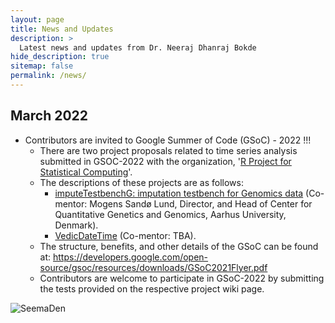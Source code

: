 ```yaml
---
layout: page
title: News and Updates
description: >
  Latest news and updates from Dr. Neeraj Dhanraj Bokde
hide_description: true
sitemap: false
permalink: /news/
---
```


## March 2022

* Contributors are invited to Google Summer of Code (GSoC) - 2022 !!!
  * There are two project proposals related to time series analysis submitted in GSOC-2022 with the organization, '[R Project for Statistical Computing](https://github.com/rstats-gsoc/gsoc2022/wiki)'.
  * The descriptions of these projects are as follows:
     * [imputeTestbenchG: imputation testbench for Genomics data](https://github.com/rstats-gsoc/gsoc2022/wiki/imputeTestbenchG%3A-imputation-testbench-for-Genomics-data) (Co-mentor: Mogens Sandø Lund, Director, and Head of Center for Quantitative Genetics and Genomics, Aarhus University, Denmark).
     * [VedicDateTime](https://github.com/rstats-gsoc/gsoc2022/wiki/VedicDateTime) (Co-mentor: TBA).
  * The structure, benefits, and other details of the GSoC can be found at: https://developers.google.com/open-source/gsoc/resources/downloads/GSoC2021Flyer.pdf
  * Contributors are welcome to participate in GSoC-2022 by submitting the tests provided on the respective project wiki page. 


![SeemaDen](https://github.com/neerajdhanraj/NeerajDhanraj/blob/081c4acb79b0c004a666d73b6ea1a3f61b9481be/images/SeemaDen.gif)

